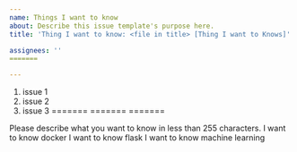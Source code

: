 ```yaml
---
name: Things I want to know
about: Describe this issue template's purpose here.
title: 'Thing I want to know: <file in title> [Thing I want to Knows]'

assignees: ''
=======

---
```

1. issue 1
2. issue 2
3. issue 3
=======
=======
=======

Please describe what you want to know in less than 255 characters.
I want to know docker
I want to know flask
I want to know machine learning